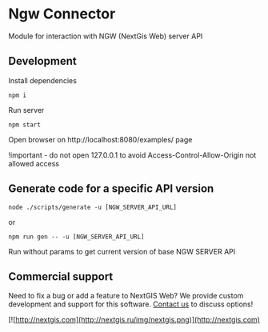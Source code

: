 # Ngw Connector

Module for interaction with NGW (NextGis Web) server API

## Development

Install dependencies

    npm i

Run server

    npm start

Open browser on http://localhost:8080/examples/ page

!important -  do not open 127.0.0.1 to avoid Access-Control-Allow-Origin not allowed access

## Generate code for a specific API version

    node ./scripts/generate -u [NGW_SERVER_API_URL]

  or

    npm run gen -- -u [NGW_SERVER_API_URL]

Run without params to get current version of base NGW SERVER API

## Commercial support

Need to fix a bug or add a feature to NextGIS Web? We provide custom development and support for this software. [Contact us](http://nextgis.com/contact/) to discuss options!

[![http://nextgis.com](http://nextgis.ru/img/nextgis.png)](http://nextgis.com)
